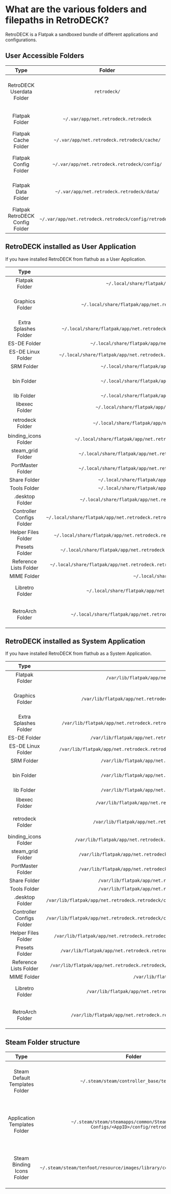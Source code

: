 # What are the various folders and filepaths in RetroDECK?

RetroDECK is a Flatpak a sandboxed bundle of different applications and configurations. 

## User Accessible Folders 

| Type    | Folder                 |          Comment     | 
|  :---:  | :---:                  |             :---:     |
| RetroDECK Userdata Folder |`retrodeck/` |   Dynamic path, Contains userdata: `roms`, `bios` etc...    |  
| Flatpak Folder |`~/.var/app/net.retrodeck.retrodeck` |  contains: `cache` `config` and `data`     |  
| Flatpak Cache Folder |`~/.var/app/net.retrodeck.retrodeck/cache/` |  cache files and temp data   |  
| Flatpak Config Folder |`~/.var/app/net.retrodeck.retrodeck/config/` | configuration files for various systems    |  
| Flatpak Data Folder |`~/.var/app/net.retrodeck.retrodeck/data/` |  data structures and files need by some systems      |  
| Flatpak RetroDECK Config Folder |`~/.var/app/net.retrodeck.retrodeck/config/retrodeck/` | `retrodeck.cfg`, `godot` and `changelog.xml` files    |  


## RetroDECK installed as User Application

If you have installed RetroDECK from flathub as a User Application.

| Type    | Folder                 |          Comment     | 
|  :---:  | :---:                  |             :---:     |
| Flatpak Folder |`~/.local/share/flatpak/app/net.retrodeck.retrodeck/current/active/files/` | This is mapped as the `/app` inside the flatpak.  |  
| Graphics Folder |`~/.local/share/flatpak/app/net.retrodeck.retrodeck/current/active/files/retrodeck/graphics/` |  Contains some graphical assets used by ES-DE and the `splash.svg` RetroDECK startup image  |  
| Extra Splashes Folder |`~/.local/share/flatpak/app/net.retrodeck.retrodeck/current/active/files/retrodeck/graphics/extra_splashes/` |  Contains extra RetroDECK startup images (splashes)     |  
| ES-DE Folder |`~/.local/share/flatpak/app/net.retrodeck.retrodeck/current/active/files/share/es-de/` | Top Level ES-DE Folder |  
| ES-DE Linux Folder |`~/.local/share/flatpak/app/net.retrodeck.retrodeck/current/active/files/share/es-de/resources/systems/linux/` | `es_find_rules.xml` `es_systems.xml` |  
| SRM Folder |`~/.local/share/flatpak/app/net.retrodeck.retrodeck/current/active/files/srm/` | Used by Steam Rom Manager |  
| bin Folder |`~/.local/share/flatpak/app/net.retrodeck.retrodeck/current/active/files/bin/` | Mapped to /app/bin inside the flatpak. Contains: wrappers, scripts, retrodeck.sh and more |  
| lib Folder |`~/.local/share/flatpak/app/net.retrodeck.retrodeck/current/active/files/lib/` | Freedesktop Runtime Libraries |  
| libexec Folder |`~/.local/share/flatpak/app/net.retrodeck.retrodeck/current/active/files/libexec/` | Various script functions like post_update.sh |  
| retrodeck Folder |`~/.local/share/flatpak/app/net.retrodeck.retrodeck/current/active/files/retrodeck/` | `retrodeck.cfg`  `net.retrodeck.retrodeck.mime.xml` `retrodeck-mimetype.xml` |  
| binding_icons Folder |`~/.local/share/flatpak/app/net.retrodeck.retrodeck/current/active/files/retrodeck/binding_icons/` |  Steam: Radial Icons  |  
| steam_grid Folder |`~/.local/share/flatpak/app/net.retrodeck.retrodeck/current/active/files/retrodeck/steam_grid/` |   Steam: Grid Art |  
| PortMaster Folder |`~/.local/share/flatpak/app/net.retrodeck.retrodeck/current/active/files/retrodeck/PortMaster/` |  Used by PortMaster  |  
| Share Folder |`~/.local/share/flatpak/app/net.retrodeck.retrodeck/current/active/files/share/` | Shared resources  | 
| Tools Folder |`~/.local/share/flatpak/app/net.retrodeck.retrodeck/current/active/files/tools/` | Configurator and Wrapper  | 
| .desktop Folder |`~/.local/share/flatpak/app/net.retrodeck.retrodeck/current/active/export/share/applications/` | .desktop files  | 
| Controller Configs Folder |`~/.local/share/flatpak/app/net.retrodeck.retrodeck/current/active/files/retrodeck/config/retrodeck/controller_configs/` | Steam Input Templates  | 
| Helper Files Folder |`~/.local/share/flatpak/app/net.retrodeck.retrodeck/current/active/files/retrodeck/config/retrodeck/helper_files/` | Helper Text Files  | 
| Presets Folder |`~/.local/share/flatpak/app/net.retrodeck.retrodeck/current/active/files/retrodeck/config/retrodeck/presets/` | Presets Files  | 
| Reference Lists Folder |`~/.local/share/flatpak/app/net.retrodeck.retrodeck/current/active/files/retrodeck/config/retrodeck/reference_lists/` | Various lists `bios.json` `features.json`   | 
| MIME Folder |`~/.local/share/flatpak/exports/share/mime/packages/` | `net.retrodeck.retrodeck.mime.xml`  | 
| Libretro Folder |`~/.local/share/flatpak/app/net.retrodeck.retrodeck/current/active/files/share/libretro/` | Used by RetroArch `assets`, `autoconfig`, `cores`, `database`, `filters`, `overlays`, `shaders`, `system`| 
| RetroArch Folder |`~/.local/share/flatpak/app/net.retrodeck.retrodeck/current/active/files/retrodeck/config/retroarch/` | Used by RetroArch `retroarch.cfg`, `retroarch-core-options.cfg`, `scummvm.ini`, `borders`, `core-overrides`| 




## RetroDECK installed as System Application

If you have installed RetroDECK from flathub as a System Application.

| Type    | Folder                 |          Comment     | 
|  :---:  | :---:                  |             :---:     |
| Flatpak Folder |`/var/lib/flatpak/app/net.retrodeck.retrodeck/current/active/files/` |  This is mapped as the `/app` inside the flatpak.     |  
| Graphics Folder |`/var/lib/flatpak/app/net.retrodeck.retrodeck/current/active/files/retrodeck/graphics/` |  Contains some graphical assets used by ES-DE and the `splash.svg` RetroDECK startup image  |  
| Extra Splashes Folder |`/var/lib/flatpak/app/net.retrodeck.retrodeck/current/active/files/retrodeck/graphics/extra_splashes/` |  Contains extra RetroDECK startup images (splashes)    |  
| ES-DE Folder |`/var/lib/flatpak/app/net.retrodeck.retrodeck/current/active/files/share/es-de/` | Top Level ES-DE Folder |  
| ES-DE Linux Folder |`/var/lib/flatpak/app/net.retrodeck.retrodeck/current/active/files/share/es-de/resources/systems/linux/` | `es_find_rules.xml` `es_systems.xml` |  
| SRM Folder |`/var/lib/flatpak/app/net.retrodeck.retrodeck/current/active/files/srm/` | Used by Steam Rom Manager |  
| bin Folder |`/var/lib/flatpak/app/net.retrodeck.retrodeck/current/active/files/bin/` | Mapped to /app/bin inside the flatpak. Contains: wrappers, scripts, retrodeck.sh and more |  
| lib Folder |`/var/lib/flatpak/app/net.retrodeck.retrodeck/current/active/files/lib/` | Freedesktop Runtime Libraries |  
| libexec Folder |`/var/lib/flatpak/app/net.retrodeck.retrodeck/current/active/files/libexec/` | `retrodeck.cfg`  `net.retrodeck.retrodeck.mime.xml` `retrodeck-mimetype.xml` |  
| retrodeck Folder |`/var/lib/flatpak/app/net.retrodeck.retrodeck/current/active/files/retrodeck/` | contains various extra files and features like icons, the system config files  |  
| binding_icons Folder |`/var/lib/flatpak/app/net.retrodeck.retrodeck/current/active/files/retrodeck/binding_icons/` |  Steam: Radial Icons  |  
| steam_grid Folder |`/var/lib/flatpak/app/net.retrodeck.retrodeck/current/active/files/retrodeck/steam_grid/` |   Steam: Grid Art |  
| PortMaster Folder |`/var/lib/flatpak/app/net.retrodeck.retrodeck/current/active/files/retrodeck/PortMaster/` |  Used by PortMaster  |  
| Share Folder |`/var/lib/flatpak/app/net.retrodeck.retrodeck/current/active/files/share/` | Shared resources  | 
| Tools Folder |`/var/lib/flatpak/app/net.retrodeck.retrodeck/current/active/files/share/` | Configurator and Wrapper  | 
| .desktop Folder |`/var/lib/flatpak/app/net.retrodeck.retrodeck/current/active/files/retrodeck/config/retrodeck/controller_configs/` | .desktop files  | 
| Controller Configs Folder |`/var/lib/flatpak/app/net.retrodeck.retrodeck/current/active/files/retrodeck/config/retrodeck/controller_configs/` | Steam Input Templates  | 
| Helper Files Folder |`/var/lib/flatpak/app/net.retrodeck.retrodeck/current/active/files/retrodeck/config/retrodeck/helper_files/` | Helper Text Files  | 
| Presets Folder |`/var/lib/flatpak/app/net.retrodeck.retrodeck/current/active/files/retrodeck/config/retrodeck/presets/` | Presets Files  | 
| Reference Lists Folder |`/var/lib/flatpak/app/net.retrodeck.retrodeck/current/active/files/retrodeck/config/retrodeck/reference_lists/` | Various lists `bios.json` `features.json`  | 
| MIME Folder |`/var/lib/flatpak/exports/share/mime/packages/` | `net.retrodeck.retrodeck.mime.xml`  | 
| Libretro Folder |`/var/lib/flatpak/app/net.retrodeck.retrodeck/current/active/files/share/libretro/` | Used by RetroArch `assets`, `autoconfig`, `cores`, `database`, `filters`, `overlays`, `shaders`, `system`| 
| RetroArch Folder |`/var/lib/flatpak/app/net.retrodeck.retrodeck/current/active/files/retrodeck/config/retroarch/` | Used by RetroArch `retroarch.cfg`, `retroarch-core-options.cfg`, `scummvm.ini`, `borders`, `core-overrides`| 

## Steam Folder structure

| Type    | Folder                 | Comment     | 
|  :---:  | :---:                  | :---:     |
| Steam Default Templates Folder |`~/.steam/steam/controller_base/templates/` |        RetroDECK injects Steam Input Templates here                   |  
| Application Templates Folder |`~/.steam/steam/steamapps/common/Steam Controller Configs/<AppID>/config/retrodeck/` | Temporary changes are stored here if the user makes them|
| Steam Binding Icons Folder |`~/.steam/steam/tenfoot/resource/images/library/controller/binding_icons/` |               etroDECK injects Steam Input Templates here                        |  
